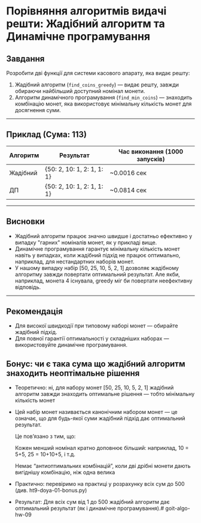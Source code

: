 
# Порівняння алгоритмів видачі решти: Жадібний алгоритм та Динамічне програмування

## Завдання
Розробити дві функції для системи касового апарату, яка видає решту:

1. Жадібний алгоритм (`find_coins_greedy`) — видає решту, завжди обираючи найбільший доступний номінал монети.
2. Алгоритм динамічного програмування (`find_min_coins`) — знаходить комбінацію монет, яка використовує мінімальну кількість монет для досягнення суми.

---

## Приклад (Сума: 113)

| Алгоритм | Результат                     | Час виконання (1000 запусків) |
|----------|-------------------------------|-------------------------------|
| Жадібний | {50: 2, 10: 1, 2: 1, 1: 1}     | ~0.0016 сек                   |
| ДП       | {50: 2, 10: 1, 2: 1, 1: 1}     | ~0.0814 сек                   |

---

## Висновки

- Жадібний алгоритм працює значно швидше і достатньо ефективно у випадку "гарних" номіналів монет, як у прикладі вище.
- Динамічне програмування гарантує мінімальну кількість монет навіть у випадках, коли жадібний підхід не працює оптимально, наприклад, для нестандартних наборів монет.
- У нашому випадку набір [50, 25, 10, 5, 2, 1] дозволяє жадібному алгоритму завжди повертати оптимальний результат. Але якби, наприклад, монета 4 існувала, greedy міг би повертати неефективну відповідь.

---

## Рекомендація

- Для високої швидкодії при типовому наборі монет — обирайте жадібний підхід.
- Для повної гарантії оптимальності у складніших наборах — використовуйте динамічне програмування.

## Бонус: чи є така сума що жадібний алгоритм знаходить неоптімальне рішення

- Теоретично: ні, для набору монет [50, 25, 10, 5, 2, 1] жадібний алгоритм завжди знаходить оптимальне рішення — тобто мінімальну кількість монет
- Цей набір монет називається канонічним набором монет — це означає, що для будь-якої суми жадібний підхід дає оптимальний результат.

    Це пов’язано з тим, що:

    Кожен менший номінал кратно доповнює більший:
    наприклад, 10 = 5+5, 25 = 10+10+5, і т.д.

    Немає “антиоптимальних комбінацій”, коли дві дрібні монети дають вигіднішу комбінацію, ніж одна велика

- Практично: перевіримо на практиці у розрахунку всіх сум до 500 (див. ht9-doya-01-bonus.py)
- Результат: Для всіх сум від 1 до 500 жадібний алгоритм дає оптимальний результат (як і динамічне програмування).# goit-algo-hw-09
